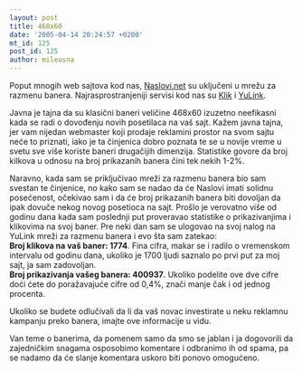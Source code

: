 ```yaml
---
layout: post
title: 468x60
date: '2005-04-14 20:24:57 +0200'
mt_id: 125
post_id: 125
author: mileusna
---
```

Poput mnogih web sajtova kod nas, [Naslovi.net](http://naslovi.net) su uključeni u mrežu za razmenu banera. Najrasprostranjeniji servisi kod nas su [Klik](http://www.klik.co.yu) i [YuLink](http://www.yulink.co.yu).

Javna je tajna da su klasični baneri veličine 468x60 izuzetno neefikasni kada se radi o dovođenju novih posetilaca na vaš sajt. Kažem javna tajna, jer vam nijedan webmaster koji prodaje reklamini prostor na svom sajtu neće to priznati, iako je ta činjenica dobro poznata te se u novije vreme u svetu sve više koriste baneri drugačijih dimenzija. Statistike govore da broj kilkova u odnosu na broj prikazanih banera čini tek nekih 1-2%.

Naravno, kada sam se priključivao mreži za razmenu banera bio sam svestan te činjenice, no kako sam se nadao da će Naslovi imati solidnu posećenost, očekivao sam i da će broj prikazanih banera biti dovoljan da ipak dovuče nekog novog posetioca na sajt. Prošlo je verovatno više od godinu dana kada sam poslednji put proveravao statistike o prikazivanjima i klikovima na svoj baner. Pre neki dan sam se ulogovao na svoj nalog na YuLink mreži za razmenu banera i evo šta sam zatekao:  
**Broj klikova na vaš baner: 1774**. Fina cifra, makar se i radilo o vremenskom intervalu od godinu dana, ukoliko je 1700 ljudi saznalo po prvi put za moj sajt, ja sam zadovoljan.  
**Broj prikazivanja vašeg banera: 400937**. Ukoliko podelite ove dve cifre doći ćete do poražavajuće cifre od 0,4%, znači manje čak i od jednog procenta.

Ukoliko se budete odlučivali da li da vaš novac investirate u neku reklamnu kampanju preko banera, imajte ove informacije u vidu.

Van teme o banerima, da pomenem samo da smo se jablan i ja dogovorili da zajedničkim snagama osposobimo komentare i odbranimo ih od spama, pa se nadamo da će slanje komentara uskoro biti ponovo omogućeno.

